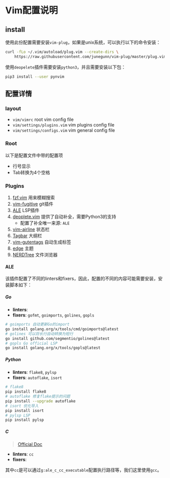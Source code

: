 # Vim配置说明

## install

使用此份配置需要安装`vim-plug`，如果是unix系统，可以执行以下的命令安装：
```bash
curl -fLo ~/.vim/autoload/plug.vim --create-dirs \
    https://raw.githubusercontent.com/junegunn/vim-plug/master/plug.vim
```

使用`deopelete`插件需要安装`python3`，并且需要安装以下包：
```bash
pip3 install --user pynvim
```

## 配置详情

### layout

- `vim/vimrc` root vim config file
- `vim/settings/plugins.vim` vim plugins config file
- `vim/settings/configs.vim` vim general config file

### Root

以下是配置文件中带的配置项

- 行号显示
- Tab转换为4个空格

### Plugins

1. [fzf.vim](https://github.com/junegunn/fzf.vim) 用来模糊搜索
2. [vim-fugitive](https://github.com/tpope/vim-fugitive) git插件
3. [ALE](https://github.com/dense-analysis/ale) LSP插件
4. [deoplete.vim](https://github.com/Shougo/deoplete.nvim/) 提供了自动补全，需要Python3的支持
    - 配置了补全唯一来源: `ALE`
5. [vim-airline](https://github.com/vim-airline/vim-airline) 状态栏
6. [Tagbar](https://github.com/preservim/tagbar) 大纲栏
7. [vim-gutentags](https://github.com/ludovicchabant/vim-gutentags) 自动生成标签
8. [edge](https://github.com/sainnhe/edge/tree/master) 主题
9. [NERDTree](https://github.com/preservim/nerdtree) 文件浏览器

#### ALE

该插件配置了不同的linters和fixers，因此，配置的不同的内容可能需要安装，安装脚本如下：

##### Go

- **linters**:
- **fixers**:  `gofmt`, `goimports`, `golines`, `gopls`


```bash
# goimports 自动更新Go的import
go install golang.org/x/tools/cmd/goimports@latest
# golines 可以将长行自动转换为短行
go install github.com/segmentio/golines@latest
# gopls Go official LSP
go install golang.org/x/tools/gopls@latest
```
##### Python

- **linters**: `flake8`, `pylsp`
- **fixers**: `autoflake`, `isort`


```bash
# flake8
pip install flake8
# autoflake 修复flake提示的问题
pip install --upgrade autoflake
# isort 优化导入
pip install isort
# pylsp LSP
pip install pylsp
```

##### C

> [Official Doc](https://github.com/dense-analysis/ale/blob/master/doc/ale-c.txt)

- **linters**: `cc`
- **fixers**: 

其中`cc`是可以通过`g:ale_c_cc_executable`配置执行路径等，我们这里使用`gcc`。
